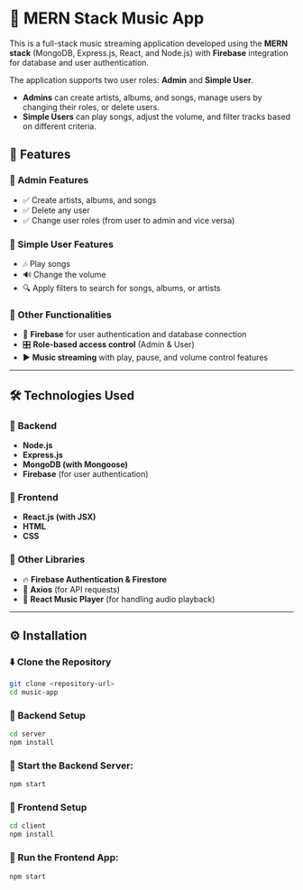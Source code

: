 # 🎵 MERN Stack Music App

This is a full-stack music streaming application developed using the **MERN stack** (MongoDB, Express.js, React, and Node.js) with **Firebase** integration for database and user authentication.  

The application supports two user roles: **Admin** and **Simple User**.  
- **Admins** can create artists, albums, and songs, manage users by changing their roles, or delete users.  
- **Simple Users** can play songs, adjust the volume, and filter tracks based on different criteria.  

## 🚀 Features

### 🔹 Admin Features
- ✅ Create artists, albums, and songs  
- ✅ Delete any user  
- ✅ Change user roles (from user to admin and vice versa)  

### 🔹 Simple User Features
- 🎶 Play songs  
- 🔊 Change the volume  
- 🔍 Apply filters to search for songs, albums, or artists  

### 🔹 Other Functionalities
- 🔐 **Firebase** for user authentication and database connection  
- 🎛️ **Role-based access control** (Admin & User)  
- ▶️ **Music streaming** with play, pause, and volume control features  

---

## 🛠️ Technologies Used

### 📌 **Backend**
- **Node.js**
- **Express.js**
- **MongoDB (with Mongoose)**
- **Firebase** (for user authentication)

### 📌 **Frontend**
- **React.js (with JSX)**
- **HTML**
- **CSS**

### 📌 **Other Libraries**
- 🔥 **Firebase Authentication & Firestore**  
- 📡 **Axios** (for API requests)  
- 🎵 **React Music Player** (for handling audio playback)  

---

## ⚙️ Installation

### ⬇️ Clone the Repository
```bash
git clone <repository-url>
cd music-app
```

### 📌 Backend Setup
```bash
cd server
npm install
```

### 🚀 Start the Backend Server:
```bash
npm start
```

### 🎨 Frontend Setup
```bash
cd client
npm install
```
### 🚀 Run the Frontend App:
```bash
npm start
```
